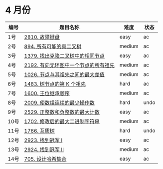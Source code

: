 # 4 月份

**编号**|**题目名称**|**难度**|**状态**
--------|------------|--------|--------
1号|[2810. 故障键盘](./第1题%202810.%20故障键盘)|easy|ac
2号|[894. 所有可能的真二叉树](./第2题%20894.%20所有可能的真二叉树)|medium|ac
3号|[1379. 找出克隆二叉树中的相同节点](./第3题%201379.%20找出克隆二叉树中的相同节点)|easy|ac
4号|[2192. 有向无环图中一个节点的所有祖先](./第4题%202192.%20有向无环图中一个节点的所有祖先)|medium|ac
5号|[1026. 节点与其祖先之间的最大差值](./第5题%201026.%20节点与其祖先之间的最大差值)|medium|ac
6号|[1483. 树节点的第 K 个祖先](./第6题%201483.%20树节点的第%20K%20个祖先)|hard|ac
7号|[1600. 王位继承顺序](./第7题%201600.%20王位继承顺序)|medium|ac
8号|[2009. 使数组连续的最少操作数](./第8题%202009.%20使数组连续的最少操作数)|hard|undo
9号|[2529. 正整数和负整数的最大计数](./第9题%202529.%20正整数和负整数的最大计数)|easy|ac
10号|[1702. 修改后的最大二进制字符串](./第10题%201702.%20修改后的最大二进制字符串)|medium|ac
11号|[1766. 互质树](./第11题%201766.%20互质树)|hard|undo
12号|[2923. 找到冠军 I](./第12题%202923.%20找到冠军%20I)|easy|ac
13号|[2924. 找到冠军 II](./第13题%202924.%20找到冠军%20II)|medium|ac
14号|[705. 设计哈希集合](./第14题%20705.%20设计哈希集合)|easy|ac

